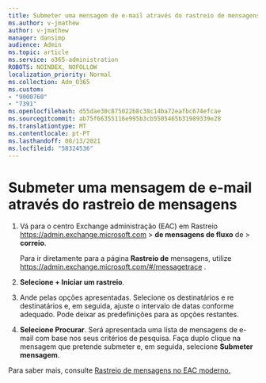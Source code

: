 ```yaml
---
title: Submeter uma mensagem de e-mail através do rastreio de mensagens
ms.author: v-jmathew
author: v-jmathew
manager: dansimp
audience: Admin
ms.topic: article
ms.service: o365-administration
ROBOTS: NOINDEX, NOFOLLOW
localization_priority: Normal
ms.collection: Adm_O365
ms.custom:
- "9000760"
- "7391"
ms.openlocfilehash: d55dae30c875022b8c38c14ba72eafbc674efcae
ms.sourcegitcommit: ab75f66355116e995b3cb5505465b31989339e28
ms.translationtype: MT
ms.contentlocale: pt-PT
ms.lasthandoff: 08/13/2021
ms.locfileid: "58324536"
---
```

# <a name="submit-an-email-message-using-message-trace"></a>Submeter uma mensagem de e-mail através do rastreio de mensagens

1. Vá para o centro Exchange administração (EAC) em Rastreio <https://admin.exchange.microsoft.com> \> **de mensagens de fluxo** de \> **correio**.

   Para ir diretamente para a página **Rastreio de** mensagens, utilize <https://admin.exchange.microsoft.com/#/messagetrace> .

2. **Selecione + Iniciar um rastreio**.
3. Ande pelas opções apresentadas. Selecione os destinatários e re destinatários e, em seguida, ajuste o intervalo de datas conforme adequado. Pode deixar as predefinições para as opções restantes.
4. **Selecione Procurar**. Será apresentada uma lista de mensagens de e-mail com base nos seus critérios de pesquisa. Faça duplo clique na mensagem que pretende submeter e, em seguida, selecione **Submeter mensagem**.

Para saber mais, consulte [Rastreio de mensagens no EAC moderno.](https://docs.microsoft.com/exchange/monitoring/trace-an-email-message/message-trace-modern-eac)
